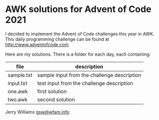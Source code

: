 AWK solutions for Advent of Code 2021
=====================================
I decided to implement the Advent of Code challenges this year in AWK. This
daily programming challenge can be found at http://www.adventofcode.com.

Here are my solutions. There is a folder for each day, each containing:

| file       | description                                 |
| ---------- | ------------------------------------------- |
| sample.txt | sample input from the challenge description |
| input.txt  | test input from the challenge description   |
| one.awk    | first solution                              |
| two.awk    | second solution                             |

Jerry Williams
gsw@wfam.info
